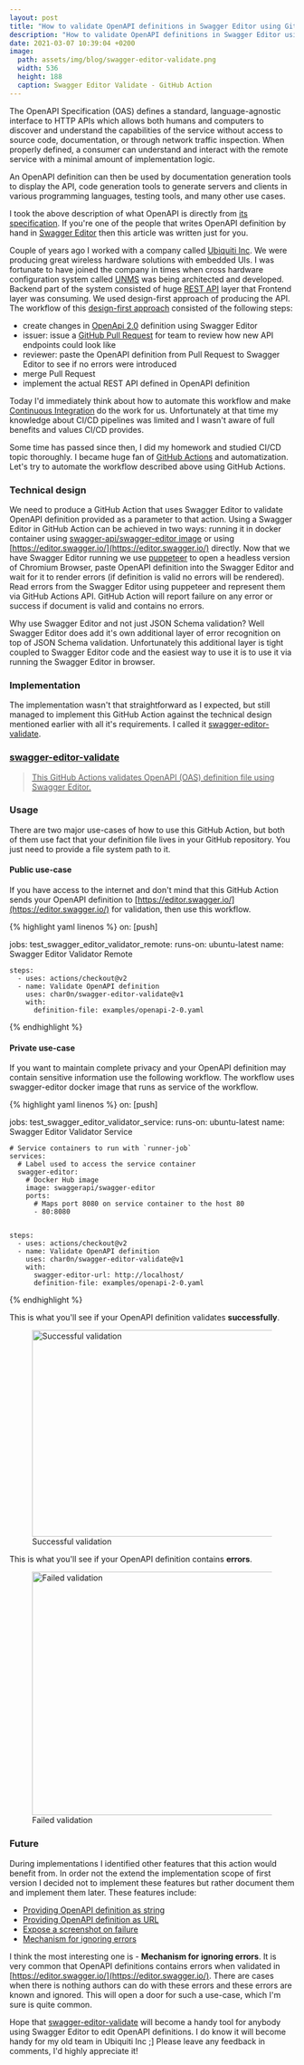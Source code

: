 ```yaml
---
layout: post
title: "How to validate OpenAPI definitions in Swagger Editor using GitHub Actions"
description: "How to validate OpenAPI definitions in Swagger Editor using GitHub Actions"
date: 2021-03-07 10:39:04 +0200
image:
  path: assets/img/blog/swagger-editor-validate.png
  width: 536
  height: 188
  caption: Swagger Editor Validate - GitHub Action
---
```


The OpenAPI Specification (OAS) defines a standard, language-agnostic interface to HTTP APIs which
allows both humans and computers to discover and understand the capabilities of the service without
access to source code, documentation, or through network traffic inspection. When properly defined, 
a consumer can understand and interact with the remote service with a minimal amount of implementation logic.

An OpenAPI definition can then be used by documentation generation tools to display the API, code generation
tools to generate servers and clients in various programming languages, testing tools, and many other use cases.

I took the above description of what OpenAPI is directly from [its specification](https://github.com/OAI/OpenAPI-Specification/blob/master/versions/3.1.0.md).
If you're one of the people that writes OpenAPI definition by hand in [Swagger Editor](https://editor.swagger.io/) then this article
was written just for you.

Couple of years ago I worked with a company called [Ubiquiti Inc](https://www.ui.com/). We were producing great wireless hardware solutions
with embedded UIs. I was fortunate to have joined the company in times when cross hardware configuration system
called [UNMS](https://unms.com/) was being architected and developed. Backend part of the system consisted of huge [REST API](https://en.wikipedia.org/wiki/Representational_state_transfer) layer that 
Frontend layer was consuming. We used design-first approach of producing the API. The workflow of this 
[design-first approach](https://www.visual-paradigm.com/guide/development/code-first-vs-design-first) consisted of the following steps:

- create changes in [OpenApi 2.0](https://github.com/OAI/OpenAPI-Specification/blob/master/versions/2.0.md) definition using Swagger Editor
- issuer: issue a [GitHub Pull Request](https://docs.github.com/en/github/collaborating-with-issues-and-pull-requests/about-pull-requests) for team to review how new API endpoints could look like
- reviewer: paste the OpenAPI definition from Pull Request to Swagger Editor to see if no errors were introduced
- merge Pull Request
- implement the actual REST API defined in OpenAPI definition

Today I'd immediately think about how to automate this workflow and make [Continuous Integration](https://en.wikipedia.org/wiki/Continuous_integration) do the work for us.
Unfortunately at that time my knowledge about CI/CD pipelines was limited and I wasn't aware of full benefits 
and values CI/CD provides.

Some time has passed since then, I did my homework and studied CI/CD topic thoroughly. I became huge fan 
of [GitHub Actions](https://github.com/features/actions) and automatization. Let's try to automate the workflow described above using GitHub Actions.

### Technical design

We need to produce a GitHub Action that uses Swagger Editor to validate OpenAPI definition provided
as a parameter to that action. Using a Swagger Editor in GitHub Action can be achieved in two ways:
running it in docker container using [swagger-api/swagger-editor image](https://hub.docker.com/r/swaggerapi/swagger-editor/) or using [https://editor.swagger.io/](https://editor.swagger.io/) directly.
Now that we have Swagger Editor running we use [puppeteer](https://pptr.dev/) to open a headless version of Chromium Browser,
paste OpenAPI definition into the Swagger Editor and wait for it to render errors
(if definition is valid no errors will be rendered). Read errors from the Swagger Editor using puppeteer 
and represent them via GitHub Actions API. GitHub Action will report failure on any error or success if
document is valid and contains no errors.

Why use Swagger Editor and not just JSON Schema validation? Well Swagger Editor does add it's own
additional layer of error recognition on top of JSON Schema validation. Unfortunately this additional
layer is tight coupled to Swagger Editor code and the easiest way to use it is to use it via running
the Swagger Editor in browser.

### Implementation

The implementation wasn't that straightforward as I expected, but still managed to implement this GitHub Action
against the technical design mentioned earlier with all it's requirements. I called it [swagger-editor-validate](https://github.com/char0n/swagger-editor-validate).

<div class="list-group mb-3">
  <a href="https://github.com/char0n/swagger-editor-validate" class="list-group-item list-group-item-action">
    <div class="d-flex w-100 justify-content-between">
      <h3 class="h5 mb-1"><i class="fab fa-github"></i> swagger-editor-validate</h3>
    </div>
    <blockquote class="blockquote fs-6 mb-1">
      This GitHub Actions validates OpenAPI (OAS) definition file using Swagger Editor.
    </blockquote>
    <script type="application/ld+json">
      {
        "@context": "https://schema.org",
        "@type": "SoftwareSourceCode",
        "author": { "@id": "https://vladimirgorej.com" },
        "name": "swagger-editor-validate",
        "abstract": "This GitHub Actions validates OpenAPI (OAS) definition file using Swagger Editor.",
        "codeRepository": "https://github.com/char0n/swagger-editor-validate"
      }
    </script>
  </a>
</div>

### Usage

There are two major use-cases of how to use this GitHub Action, but both of them use fact that your definition
file lives in your GitHub repository. You just need to provide a file system path to it.

#### Public use-case

If you have access to the internet and don't mind that this GitHub Action sends your OpenAPI definition to 
[https://editor.swagger.io/](https://editor.swagger.io/) for validation, then use this workflow.

{% highlight yaml linenos %}
on: [push]

jobs:
  test_swagger_editor_validator_remote:
    runs-on: ubuntu-latest
    name: Swagger Editor Validator Remote

    steps:
      - uses: actions/checkout@v2
      - name: Validate OpenAPI definition
        uses: char0n/swagger-editor-validate@v1
        with:
          definition-file: examples/openapi-2-0.yaml
{% endhighlight %}

#### Private use-case

If you want to maintain complete privacy and your OpenAPI definition may contain sensitive information 
use the following workflow. The workflow uses swagger-editor docker image that runs as service of the workflow.

{% highlight yaml linenos %}
on: [push]


jobs:
  test_swagger_editor_validator_service:
    runs-on: ubuntu-latest
    name: Swagger Editor Validator Service

    # Service containers to run with `runner-job`
    services:
      # Label used to access the service container
      swagger-editor:
        # Docker Hub image
        image: swaggerapi/swagger-editor
        ports:
          # Maps port 8080 on service container to the host 80
          - 80:8080


    steps:
      - uses: actions/checkout@v2
      - name: Validate OpenAPI definition
        uses: char0n/swagger-editor-validate@v1
        with:
          swagger-editor-url: http://localhost/
          definition-file: examples/openapi-2-0.yaml
{% endhighlight %}

This is what you'll see if your OpenAPI definition validates **successfully**.

<figure class="figure">
  <img src="{{ '/assets/img/blog/swagger-editor-validate-success.png' | relative_url }}" width="1149" height="365" class="figure-img rounded mx-auto d-block img-fluid" alt="Successful validation" />
  <figcaption class="figure-caption text-center">Successful validation</figcaption>
</figure>

This is what you'll see if your OpenAPI definition contains **errors**.

<figure class="figure">
  <img src="{{ '/assets/img/blog/swagger-editor-validate-errors.png' | relative_url }}" width="1218" height="430" class="figure-img rounded mx-auto d-block img-fluid" alt="Failed validation" />
  <figcaption class="figure-caption text-center">Failed validation</figcaption>
</figure>

### Future

During implementations I identified other features that this action would benefit from. 
In order not the extend the implementation scope of first version I decided not to implement these features
but rather document them and implement them later. These features include:

- [Providing OpenAPI definition as string](https://github.com/char0n/swagger-editor-validate/issues/1)
- [Providing OpenAPI definition as URL](https://github.com/char0n/swagger-editor-validate/issues/2)
- [Expose a screenshot on failure](https://github.com/char0n/swagger-editor-validate/issues/4)
- [Mechanism for ignoring errors](https://github.com/char0n/swagger-editor-validate/issues/3)

I think the most interesting one is - **Mechanism for ignoring errors**. It is very common that OpenAPI definitions 
contains errors when validated in [https://editor.swagger.io/](https://editor.swagger.io/). There are cases when there is nothing authors can do 
with these errors and these errors are known and ignored. This will open a door for such a use-case,
which I'm sure is quite common.

Hope that [swagger-editor-validate](https://github.com/char0n/swagger-editor-validate) will become a handy tool for anybody using Swagger Editor to edit OpenAPI definitions.
I do know it will become handy for my old team in Ubiquiti Inc ;] Please leave any feedback in comments, 
I'd highly appreciate it!